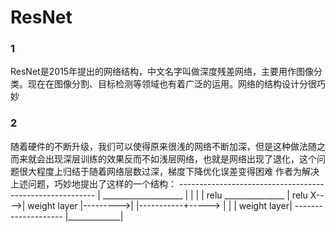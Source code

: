 # ResNet
### 1
ResNet是2015年提出的网络结构，中文名字叫做深度残差网络，主要用作图像分类。现在在图像分割、目标检测等领域也有着广泛的运用。网络的结构设计分很巧妙
### 2
随着硬件的不断升级，我们可以使得原来很浅的网络不断加深，但是这种做法随之而来就会出现深层训练的效果反而不如浅层网络，也就是网络出现了退化，这个问题很大程度上归结于随着网络层数过深，梯度下降优化误差变得困难
作者为解决上述问题，巧妙地提出了这样的一个结构：
               ---------------------------------------------------------
              |       ____________________                              |
              |      |                   |     relu _______________     |        relu
              X---->|   weight layer    |--------->|             |-----------+----->
                    |                   |          | weight layer|
                    --------------------           |_____________|
